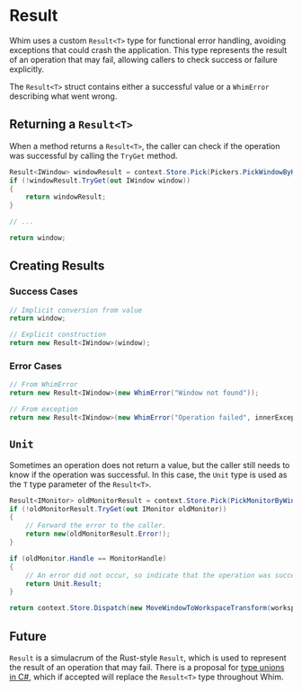 # Result

Whim uses a custom `Result<T>` type for functional error handling, avoiding exceptions that could crash the application. This type represents the result of an operation that may fail, allowing callers to check success or failure explicitly.

The `Result<T>` struct contains either a successful value or a `WhimError` describing what went wrong.

## Returning a `Result<T>`

When a method returns a `Result<T>`, the caller can check if the operation was successful by calling the `TryGet` method.

```csharp
Result<IWindow> windowResult = context.Store.Pick(Pickers.PickWindowByHandle(windowHandle));
if (!windowResult.TryGet(out IWindow window))
{
    return windowResult;
}

// ...

return window;
```

## Creating Results

### Success Cases

```csharp
// Implicit conversion from value
return window;

// Explicit construction
return new Result<IWindow>(window);
```

### Error Cases

```csharp
// From WhimError
return new Result<IWindow>(new WhimError("Window not found"));

// From exception
return new Result<IWindow>(new WhimError("Operation failed", innerException));
```

## `Unit`

Sometimes an operation does not return a value, but the caller still needs to know if the operation was successful. In this case, the `Unit` type is used as the `T` type parameter of the `Result<T>`.

```csharp
Result<IMonitor> oldMonitorResult = context.Store.Pick(PickMonitorByWindow(windowHandle));
if (!oldMonitorResult.TryGet(out IMonitor oldMonitor))
{
    // Forward the error to the caller.
    return new(oldMonitorResult.Error!);
}

if (oldMonitor.Handle == MonitorHandle)
{
    // An error did not occur, so indicate that the operation was successful by returning the result.
    return Unit.Result;
}

return context.Store.Dispatch(new MoveWindowToWorkspaceTransform(workspace.Id, windowHandle));
```

## Future

`Result` is a simulacrum of the Rust-style `Result`, which is used to represent the result of an operation that may fail. There is a proposal for [type unions in C#](https://github.com/dotnet/csharplang/blob/main/proposals/TypeUnions.md), which if accepted will replace the `Result<T>` type throughout Whim.
